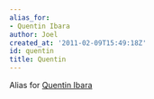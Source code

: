 ```yaml
---
alias_for:
- Quentin Ibara
author: Joel
created_at: '2011-02-09T15:49:18Z'
id: quentin
title: Quentin
---
```

Alias for [Quentin Ibara]

  [Quentin Ibara]: Quentin_Ibara